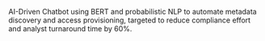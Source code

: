  AI-Driven Chatbot using BERT and probabilistic NLP to automate metadata discovery and
access provisioning, targeted to reduce compliance effort and analyst turnaround time by 60%.
